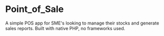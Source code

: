 # Point_of_Sale
A simple POS app for SME's looking to manage their stocks and generate sales reports.
Built with native PHP, no frameworks used.
